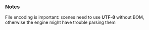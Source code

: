 ﻿### Notes

File encoding is important: scenes need to use **UTF-8** without BOM, otherwise the engine might have trouble parsing them
